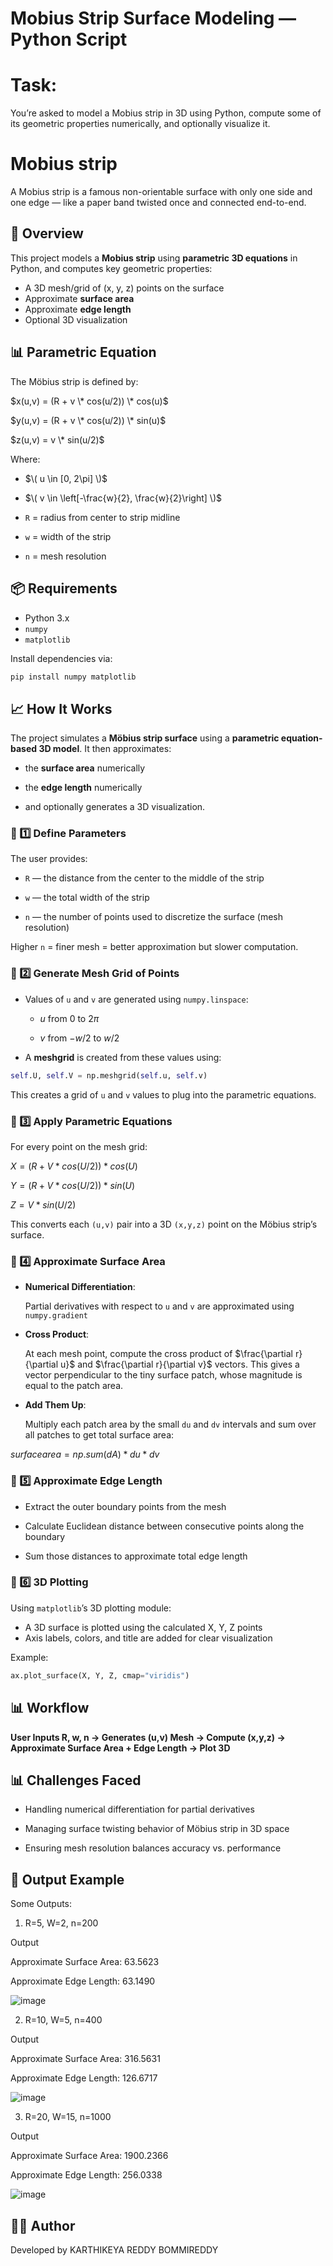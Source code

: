 # Mobius Strip Surface Modeling — Python Script

# Task:
You’re asked to model a Mobius strip in 3D using Python, compute some of its geometric properties numerically, and optionally visualize it.

# Mobius strip
A Mobius strip is a famous non-orientable surface with only one side and one edge — like a paper band twisted once and connected end-to-end.

## 📌 Overview
This project models a **Mobius strip** using **parametric 3D equations** in Python, and computes key geometric properties:
- A 3D mesh/grid of (x, y, z) points on the surface
- Approximate **surface area**
- Approximate **edge length**
- Optional 3D visualization

## 📊 Parametric Equation
The Möbius strip is defined by:

$x(u,v) = (R + v \* cos(u/2)) \* cos(u)$

$y(u,v) = (R + v \* cos(u/2)) \* sin(u)$

$z(u,v) = v \* sin(u/2)$


Where:
- $\( u \in [0, 2\pi] \)$
  
- $\( v \in \left[-\frac{w}{2}, \frac{w}{2}\right] \)$
  
- `R` = radius from center to strip midline  
- `w` = width of the strip  
- `n` = mesh resolution  


## 📦 Requirements
- Python 3.x
- `numpy`
- `matplotlib`

Install dependencies via:
```bash
pip install numpy matplotlib
````

## 📈 How It Works

The project simulates a **Möbius strip surface** using a **parametric equation-based 3D model**. It then approximates:

* the **surface area** numerically
  
* the **edge length** numerically
  
* and optionally generates a 3D visualization.

### 📌 1️⃣ Define Parameters

The user provides:

* `R` — the distance from the center to the middle of the strip
  
* `w` — the total width of the strip
  
* `n` — the number of points used to discretize the surface (mesh resolution)

Higher `n` = finer mesh = better approximation but slower computation.


### 📌 2️⃣ Generate Mesh Grid of Points

* Values of `u` and `v` are generated using `numpy.linspace`:

  * $u$ from 0 to $2\pi$
    
  * $v$ from $-w/2$ to $w/2$
    
* A **meshgrid** is created from these values using:

```python
self.U, self.V = np.meshgrid(self.u, self.v)
```

This creates a grid of `u` and `v` values to plug into the parametric equations.


### 📌 3️⃣ Apply Parametric Equations

For every point on the mesh grid:

$X = (R + V * cos(U/2)) * cos(U)$

$Y = (R + V * cos(U/2)) * sin(U)$

$Z = V * sin(U/2)$

This converts each `(u,v)` pair into a 3D `(x,y,z)` point on the Möbius strip’s surface.


### 📌 4️⃣ Approximate Surface Area

* **Numerical Differentiation**:
  
  Partial derivatives with respect to `u` and `v` are approximated using `numpy.gradient`

* **Cross Product**:
  
  At each mesh point, compute the cross product of $\frac{\partial r}{\partial u}$ and $\frac{\partial r}{\partial v}$ vectors.
  This gives a vector perpendicular to the tiny surface patch, whose magnitude is equal to the patch area.

* **Add Them Up**:
  
  Multiply each patch area by the small `du` and `dv` intervals and sum over all patches to get total surface area:

$surface area = np.sum(dA) * du * dv$


### 📌 5️⃣ Approximate Edge Length

* Extract the outer boundary points from the mesh
  
* Calculate Euclidean distance between consecutive points along the boundary
  
* Sum those distances to approximate total edge length

### 📌 6️⃣ 3D Plotting

Using `matplotlib`’s 3D plotting module:

* A 3D surface is plotted using the calculated X, Y, Z points
* Axis labels, colors, and title are added for clear visualization

Example:

```python
ax.plot_surface(X, Y, Z, cmap="viridis")
```

## 📊 Workflow

**User Inputs R, w, n → Generates (u,v) Mesh → Compute (x,y,z) → Approximate Surface Area + Edge Length → Plot 3D**


## 📊 Challenges Faced

* Handling numerical differentiation for partial derivatives
  
* Managing surface twisting behavior of Möbius strip in 3D space
  
* Ensuring mesh resolution balances accuracy vs. performance


## 📸 Output Example
Some Outputs:

1. R=5, W=2, n=200

Output

Approximate Surface Area: 63.5623

Approximate Edge Length: 63.1490

![image](https://github.com/user-attachments/assets/ce02b8e2-14ae-44d8-824e-8303f8bab37e)

2. R=10, W=5, n=400
   
Output

Approximate Surface Area: 316.5631

Approximate Edge Length: 126.6717

![image](https://github.com/user-attachments/assets/3d811cd0-86bc-4207-adf6-3f5de7958064)

3. R=20, W=15, n=1000
   
Output

Approximate Surface Area: 1900.2366

Approximate Edge Length: 256.0338

![image](https://github.com/user-attachments/assets/7dae90a3-0666-45d8-9d36-65b7f59e7624)

## 👨‍💻 Author
Developed by KARTHIKEYA REDDY BOMMIREDDY
